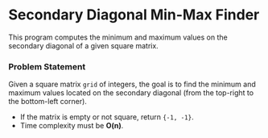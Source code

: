 # Secondary Diagonal Min-Max Finder

This program computes the minimum and maximum values on the secondary diagonal of a given square matrix.

### Problem Statement

Given a square matrix `grid` of integers, the goal is to find the minimum and maximum values located on the secondary diagonal (from the top-right to the bottom-left corner).

- If the matrix is empty or not square, return `{-1, -1}`.
- Time complexity must be **O(n)**.

